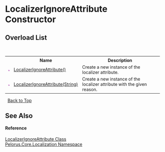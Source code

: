 # LocalizerIgnoreAttribute Constructor 
 


## Overload List
&nbsp;<table><tr><th></th><th>Name</th><th>Description</th></tr><tr><td>![Public method](media/pubmethod.gif "Public method")</td><td><a href="C649714A">LocalizerIgnoreAttribute()</a></td><td>
Create a new instance of the localizer attribute.</td></tr><tr><td>![Public method](media/pubmethod.gif "Public method")</td><td><a href="813F8961">LocalizerIgnoreAttribute(String)</a></td><td>
Create a new instance of the localizer attribute with the given reason.</td></tr></table>&nbsp;
<a href="#localizerignoreattribute-constructor">Back to Top</a>

## See Also


#### Reference
<a href="3EBC699A">LocalizerIgnoreAttribute Class</a><br /><a href="99F211A">Pelorus.Core.Localization Namespace</a><br />